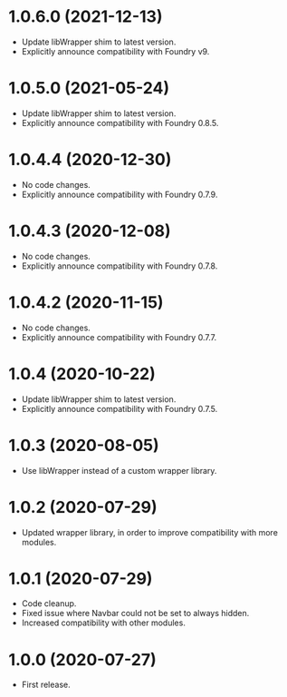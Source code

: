 # 1.0.6.0 (2021-12-13)

- Update libWrapper shim to latest version.
- Explicitly announce compatibility with Foundry v9.

# 1.0.5.0 (2021-05-24)

- Update libWrapper shim to latest version.
- Explicitly announce compatibility with Foundry 0.8.5.

# 1.0.4.4 (2020-12-30)

- No code changes.
- Explicitly announce compatibility with Foundry 0.7.9.

# 1.0.4.3 (2020-12-08)

- No code changes.
- Explicitly announce compatibility with Foundry 0.7.8.

# 1.0.4.2 (2020-11-15)

- No code changes.
- Explicitly announce compatibility with Foundry 0.7.7.

# 1.0.4 (2020-10-22)

- Update libWrapper shim to latest version.
- Explicitly announce compatibility with Foundry 0.7.5.

# 1.0.3 (2020-08-05)

- Use libWrapper instead of a custom wrapper library.

# 1.0.2 (2020-07-29)

- Updated wrapper library, in order to improve compatibility with more modules.

# 1.0.1 (2020-07-29)

- Code cleanup.
- Fixed issue where Navbar could not be set to always hidden.
- Increased compatibility with other modules.

# 1.0.0 (2020-07-27)

- First release.